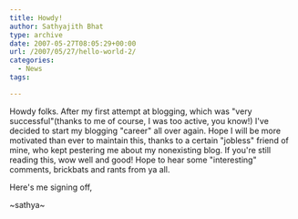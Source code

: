 ```yaml
---
title: Howdy!
author: Sathyajith Bhat
type: archive
date: 2007-05-27T08:05:29+00:00
url: /2007/05/27/hello-world-2/
categories:
  - News
tags:

---
```

Howdy folks. After my first attempt at blogging, which was "very successful"(thanks to me of course, I was too active, you know!) I've decided to start my blogging "career" all over again. Hope I will be more motivated than ever to maintain this, thanks to a certain "jobless" friend of mine, who kept pestering me about my nonexisting blog. If you're still reading this, wow well and good! Hope to hear some "interesting" comments, brickbats and rants from ya all.
  
Here's me signing off,
  
~sathya~
